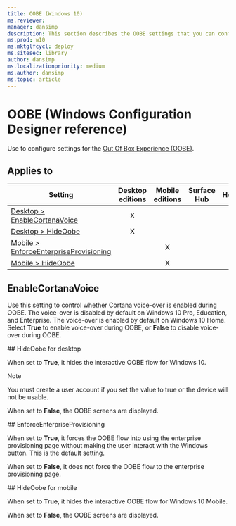 ```yaml
---
title: OOBE (Windows 10)
ms.reviewer: 
manager: dansimp
description: This section describes the OOBE settings that you can configure in provisioning packages for Windows 10 using Windows Configuration Designer.
ms.prod: w10
ms.mktglfcycl: deploy
ms.sitesec: library
author: dansimp
ms.localizationpriority: medium
ms.author: dansimp
ms.topic: article
---
```


# OOBE (Windows Configuration Designer reference)

Use to configure settings for the [Out Of Box Experience (OOBE)](https://docs.microsoft.com/windows-hardware/customize/desktop/customize-oobe).

## Applies to

| Setting   | Desktop editions | Mobile editions | Surface Hub | HoloLens | IoT Core |
| --- | :---: | :---: | :---: | :---: | :---: |
| [Desktop > EnableCortanaVoice](#enablecortanavoice) | X  |  |  |  |  |
| [Desktop > HideOobe](#hided) | X  |  |  |  |  |
| [Mobile > EnforceEnterpriseProvisioning](#nforce) |   | X |  |  |  |
| [Mobile > HideOobe](#hidem) |   | X |  |  |  |




## EnableCortanaVoice

Use this setting to control whether Cortana voice-over is enabled during OOBE. The voice-over is disabled by default on Windows 10 Pro, Education, and Enterprise. The voice-over is enabled by default on Windows 10 Home. Select **True** to enable voice-over during OOBE, or **False** to disable voice-over during OOBE.

<span id="hided" />
## HideOobe for desktop

When set to **True**, it hides the interactive OOBE flow for Windows 10.

>[!NOTE]
>You must create a user account if you set the value to true or the device will not be usable.

When set to **False**, the OOBE screens are displayed.

<span id="nforce" />
## EnforceEnterpriseProvisioning

When set to **True**, it forces the OOBE flow into using the enterprise provisioning page without making the user interact with the Windows button. This is the default setting.

When set to **False**, it does not force the OOBE flow to the enterprise provisioning page.

<span id="hidem" />
## HideOobe for mobile

When set to **True**, it hides the interactive OOBE flow for Windows 10 Mobile.

When set to **False**, the OOBE screens are displayed.
